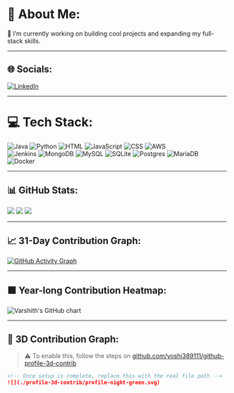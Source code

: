 # 💫 About Me:
👾 I’m currently working on building cool projects and expanding my full-stack skills.

---

## 🌐 Socials:
[![LinkedIn](https://img.shields.io/badge/LinkedIn-%230077B5.svg?logo=linkedin&logoColor=white)](https://linkedin.com/in/varshith-reddy-b8b264240)

---

# 💻 Tech Stack:
![Java](https://img.shields.io/badge/java-%23ED8B00.svg?style=for-the-badge&logo=openjdk&logoColor=white) 
![Python](https://img.shields.io/badge/python-3670A0?style=for-the-badge&logo=python&logoColor=ffdd54) 
![HTML](https://img.shields.io/badge/html5-%23E34F26.svg?style=for-the-badge&logo=html5&logoColor=white) 
![JavaScript](https://img.shields.io/badge/javascript-%23323330.svg?style=for-the-badge&logo=javascript&logoColor=%23F7DF1E) 
![CSS](https://img.shields.io/badge/css3-%231572B6.svg?style=for-the-badge&logo=css3&logoColor=white) 
![AWS](https://img.shields.io/badge/AWS-%23FF9900.svg?style=for-the-badge&logo=amazon-aws&logoColor=white)  
![Jenkins](https://img.shields.io/badge/jenkins-%232C5263.svg?style=for-the-badge&logo=jenkins&logoColor=white) 
![MongoDB](https://img.shields.io/badge/MongoDB-%234ea94b.svg?style=for-the-badge&logo=mongodb&logoColor=white) 
![MySQL](https://img.shields.io/badge/mysql-4479A1.svg?style=for-the-badge&logo=mysql&logoColor=white) 
![SQLite](https://img.shields.io/badge/sqlite-%2307405e.svg?style=for-the-badge&logo=sqlite&logoColor=white) 
![Postgres](https://img.shields.io/badge/postgres-%23316192.svg?style=for-the-badge&logo=postgresql&logoColor=white) 
![MariaDB](https://img.shields.io/badge/MariaDB-003545?style=for-the-badge&logo=mariadb&logoColor=white) 
![Docker](https://img.shields.io/badge/docker-%230db7ed.svg?style=for-the-badge&logo=docker&logoColor=white)

---

## 📊 GitHub Stats:
![](https://github-readme-stats.vercel.app/api?username=varshith2222&theme=radical&show_icons=true&hide_border=false&count_private=true)
![](https://github-readme-streak-stats.herokuapp.com/?user=varshith2222&theme=radical&hide_border=false)
![](https://github-readme-stats.vercel.app/api/top-langs/?username=varshith2222&theme=radical&hide_border=false&layout=compact)

---

## 📈 31-Day Contribution Graph:
[![GitHub Activity Graph](https://github-readme-activity-graph.vercel.app/graph?username=varshith2222&theme=radical&area=true&hide_border=false)](https://github.com/ashutosh00710/github-readme-activity-graph)

---

## 🟩 Year-long Contribution Heatmap:
<img src="https://ghchart.rshah.org/varshith2222" alt="Varshith's GitHub chart" />

---

## 🧊 3D Contribution Graph:
> ⚠️ To enable this, follow the steps on [github.com/yoshi389111/github-profile-3d-contrib](https://github.com/yoshi389111/github-profile-3d-contrib)
```md
<!-- Once setup is complete, replace this with the real file path -->
![](./profile-3d-contrib/profile-night-green.svg)

